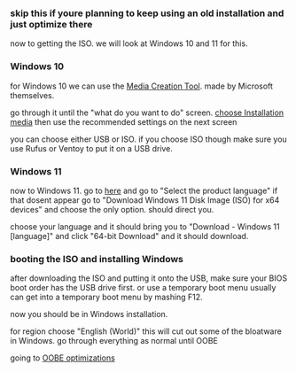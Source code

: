 ### skip this if youre planning to keep using an old installation and just optimize there

now to getting the ISO. we will look at Windows 10 and 11 for this.

### Windows 10

for Windows 10 we can use the [Media Creation Tool](https://go.microsoft.com/fwlink/?LinkId=691209). made by Microsoft themselves.

go through it until the "what do you want to do" screen. [choose Installation media](https://github.com/Yoshii64/PC-tuning-/blob/main/images/MediaTool1.png)
then use the recommended settings on the next screen

you can choose either USB or ISO. if you choose ISO though make sure you use Rufus or Ventoy to put it on a USB drive.

### Windows 11

now to Windows 11. go to [here](https://www.microsoft.com/software-download/windows11) and go to "Select the product language"
if that dosent appear go to "Download Windows 11 Disk Image (ISO) for x64 devices" and choose the only option. should direct you.

choose your language and it should bring you to "Download - Windows 11 [language]" and click "64-bit Download" and it should download.

### booting the ISO and installing Windows

after downloading the ISO and putting it onto the USB, make sure your BIOS boot order has the USB drive first. or use a temporary boot menu
usually can get into a temporary boot menu by mashing F12.

now you should be in Windows installation.

for region choose "English (World)" this will cut out some of the bloatware in Windows. go through everything as normal until OOBE

going to [OOBE optimizations](https://github.com/Yoshii64/PC-tuning-/blob/main/docs/install.md)
